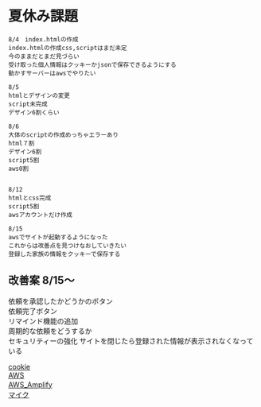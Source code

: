# 夏休み課題

    8/4　index.htmlの作成
    index.htmlの作成css,scriptはまだ未定
    今のままだとまだ見づらい
    受け取った個人情報はクッキーかjsonで保存できるようにする
    動かすサーバーはawsでやりたい

    8/5
    htmlとデザインの変更
    script未完成
    デザイン6割くらい
    
    8/6
    大体のscriptの作成めっちゃエラーあり
    html７割
    デザイン6割
    script5割
    aws0割
    

    8/12
    htmlとcss完成
    script5割
    awsアカウントだけ作成

    8/15
    awsでサイトが起動するようになった
    これからは改善点を見つけなおしていきたい
    登録した家族の情報をクッキーで保存する
## 改善案 8/15～
依頼を承認したかどうかのボタン  
依頼完了ボタン  
リマインド機能の追加  
周期的な依頼をどうするか  
セキュリティーの強化
サイトを閉じたら登録された情報が表示されなくなっている

    
[cookie](https://zenn.dev/as_atushi/articles/e46520d974c5d0)  
[AWS](https://ap-southeast-2.console.aws.amazon.com/console/home?region=ap-southeast-2#)  
[AWS_Amplify](https://qiita.com/t_okkan/items/38aca98993bf06598af6)　  
[マイク](https://saycon.co.jp/portal-for-newcomer/javaweb/webtips/web-speech-api)